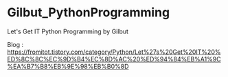 # Gilbut_PythonProgramming
Let's Get IT Python Programming by Gilbut

Blog :
https://fromitot.tistory.com/category/Python/Let%27s%20Get%20IT%20%ED%8C%8C%EC%9D%B4%EC%8D%AC%20%ED%94%84%EB%A1%9C%EA%B7%B8%EB%9E%98%EB%B0%8D

